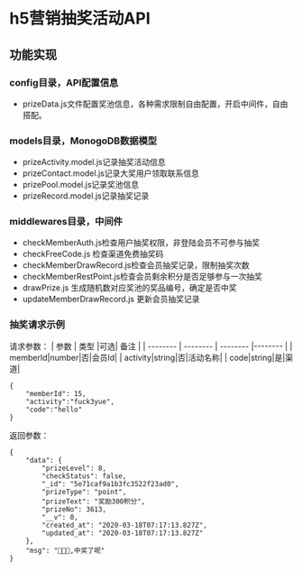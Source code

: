 # h5营销抽奖活动API

## 功能实现

### config目录，API配置信息
+ prizeData.js文件配置奖池信息，各种需求限制自由配置，开启中间件，自由搭配。

### models目录，MonogoDB数据模型
+ prizeActivity.model.js记录抽奖活动信息
+ prizeContact.model.js记录大奖用户领取联系信息
+ prizePool.model.js记录奖池信息
+ prizeRecord.model.js记录抽奖记录

### middlewares目录，中间件
+ checkMemberAuth.js检查用户抽奖权限，非登陆会员不可参与抽奖
+ checkFreeCode.js 检查渠道免费抽奖码
+ checkMemberDrawRecord.js检查会员抽奖记录，限制抽奖次数
+ checkMemberRestPoint.js检查会员剩余积分是否足够参与一次抽奖
+ drawPrize.js 生成随机数对应奖池的奖品编号，确定是否中奖
+ updateMemberDrawRecord.js 更新会员抽奖记录


### 抽奖请求示例

请求参数：
| 参数 | 类型 |可选| 备注 |
| -------- | -------- | -------- |-------- |
| memberId|number|否|会员Id|
| activity|string|否|活动名称|
| code|string|是|渠道|

    {
        "memberId": 15,
        "activity":"fuck3yue",
        "code":"hello"
    }

返回参数：

    {
        "data": {
            "prizeLevel": 8,
            "checkStatus": false,
            "_id": "5e71caf9a1b3fc3522f23ad0",
            "prizeType": "point",
            "prizeText": "奖励300积分",
            "prizeNo": 3613,
            "__v": 0,
            "created_at": "2020-03-18T07:17:13.827Z",
            "updated_at": "2020-03-18T07:17:13.827Z"
        },
        "msg": "🎉🎉🎉,中奖了呢"
    }
